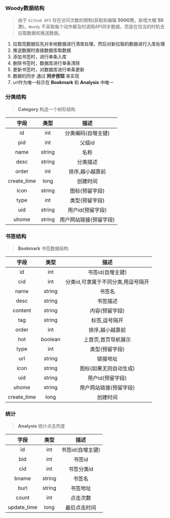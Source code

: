 ### Woody数据结构
> 由于 `Github API` 存在访问次数的限制(获取和编辑 **5000次**，新增大概 **50次**)。`Woody` 不采取每个动作都及时调用API同步数据。而是在恰当的时机去拉取数据和推送数据。

1. 拉取完数据后先对本地数据进行清库处理，然后对新拉取的数据进行入库处理
2. 推送数据时直接数据库取数据
3. 添加书签时，进行单条入库
4. 删除书签时，数据库进行单条清除
5. 更新书签时，对数据库进行单条更新
6. 数据的同步 通过 **同步按钮** 来实现
7. url作为唯一标示在 **Bookmark** 和 **Analysis** 中唯一

### 分类结构
> **Category** 构造一个树形结构

|字段|类型|描述|
|:---:|:---:|:--:|
|id|int|分类编码(自增主键)|
|pid|int|父级id|
|name|string|名称|
|desc|string|分类描述|
|order|int|排序,越小越靠前|
|create_time|long|创建时间|
|icon|string|图标(预留字段)|
|type|int|类型(预留字段)|
|uid|string|用户id(预留字段)|
|uhome|string|用户网站链接(预留字段)|

### 书签结构
> **Bookmark** 书签数据结构

|字段|类型|描述|
|:---:|:---:|:--:|
|id|int|书签id(自增主键)|
|cid|int|分类id,可隶属于不同分类,用逗号隔开|
|name|string|书签名|
|desc|string|书签描述|
|content|string|内容(预留字段)|
|tag|string|标签,逗号隔开|
|order|int|排序,越小越靠前|
|hot|boolean|上首页,首页导航展示|
|type|int|类型(预留字段)|
|url|string|链接地址|
|icon|string|图标(如果无则自动生成)|
|uid|string|用户id(预留字段)|
|uhome|string|用户网站链接(预留字段)|
|create_time|long|创建时间|

### 统计
> **Analysis** 统计点击热度

|字段|类型|描述|
|:---:|:---:|:--:|
|id|int|书签id(自增主键)|
|bid|int|书签id|
|cid|int|书签分类id|
|bname|string|书签名|
|burl|string|书签地址|
|count|int|点击次数|
|update_time|long|最后点击时间|

